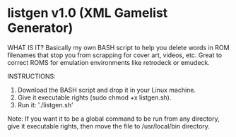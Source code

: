# listgen v1.0 (XML Gamelist Generator)

WHAT IS IT?
Basically my own BASH script to help you delete words in ROM filenames that stop you from scrapping for cover art, videos, etc. Great to correct ROMS for emulation environments like retrodeck or emudeck.

INSTRUCTIONS:
1. Download the BASH script and drop it in your Linux machine.
2. Give it executable rights (sudo chmod +x listgen.sh).
3. Run it: './listgen.sh'

Note: If you want it to be a global command to be run from any directory, give it executable rights, then move the file to /usr/local/bin directory.

